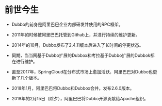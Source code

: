 # 前世今生

- Dubbo的前身是阿里巴巴企业内部研发并使用的RPC框架。

  

- 2011年的时候被阿里巴巴托管到Github上，并进行持续的维护更新。

  

- 2014年的10月，Dubbo发布了2.4.11版本后进入了长时间的停更状态。



- 同期，当当网基于Dubbo扩展的Dubbox和考拉基于Dubbo扩展的Dubbok都在进行维护。

  

- 直至2017年，SpringCloud在分布式市场上愈加活跃，阿里巴巴对Dubbo也更新了几个版本。

  

- 2018年1月，阿里巴巴将Dubbo和Dubbox合并，发布2.6.0版本。

  

- 2018年的2月15日（除夕），阿里巴巴将Dubbo开源贡献给Apache组织。